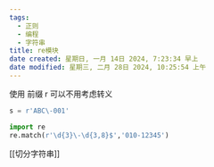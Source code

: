 ```yaml
---
tags:
  - 正则
  - 编程
  - 字符串
title: re模块
date created: 星期日, 一月 14日 2024, 7:23:34 早上
date modified: 星期三, 二月 28日 2024, 10:25:54 上午
---
```


使用 前缀 r 可以不用考虑转义

```python
s = r'ABC\-001' 
```

```python
import re
re.match(r'\d{3}\-\d{3,8}$','010-12345')

```

[[切分字符串]]
